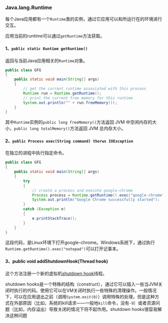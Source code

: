 ### Java.lang.Runtime

每个Java应用都有一个`Runtime`类的实例，通过它应用可以和所运行在的环境进行交互。

应用当前的runtime可以通过`getRuntime`方法获取。

#### 1、`public static Runtiem getRuntime()`

返回与当前Java应用相关的`Runtime`对象。

```java
public class GFG 
{ 
    public static void main(String[] args) 
    { 
        // get the current runtime assosiated with this process 
        Runtime run = Runtime.getRuntime(); 
        // print the current free memory for this runtime 
        System.out.println("" + run.freeMemory()); 
    } 
} 
```

其中`Runtime`实例的`public long freeMemory()`方法返回 JVM 中空闲内存的大小，`public long totalMemory()`方法返回 JVM 总内存大小。

#### 2、`public Process exec(String command) thorws IOException`

在独立的进程中执行指定命令。

```java
public class GFG 
{ 
    public static void main(String[] args) 
    { 
        try
        { 
            // create a process and execute google-chrome 
            Process process = Runtime.getRuntime().exec("google-chrome"); 
            System.out.println("Google Chrome successfully started"); 
        } 
        catch (Exception e) 
        { 
            e.printStackTrace(); 
        } 
    } 
}
```

这段代码，是Linux环境下打开google-chrome。Windows系统下，通过执行`Runtime.getRuntime().exec("notepad")`可以打开记事本。

#### 3、public void addShutdownHook(Thread hook)

这个方法注册一个新的虚拟机[shutdown hook](https://www.geeksforgeeks.org/jvm-shutdown-hook-java/)线程。

shutdown hooks是一个特殊的结构（construct），通过它可以插入一些当JVM关闭时执行的代码。使用它可以在VM关闭时执行一些特殊的清理操作。一般情况下，可以在应用退出之前（调用`System.exit(0)`）调用特殊的处理，但是这种方式在外部原因（比如，系统的kill请求——一般地`kill`命令，没有`-9`）或者资源问题（比如，内存溢出）导致关闭的情况下将不起作用。shutdown hooks很容易解决这种问题

